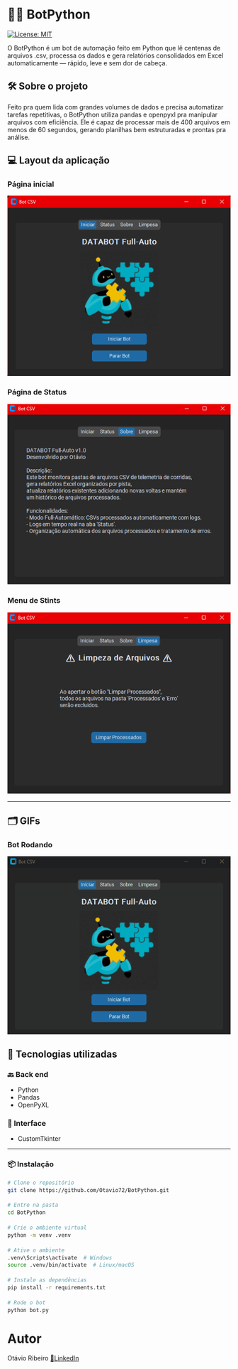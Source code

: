 # 🤖📒 BotPython

[![License: MIT](https://img.shields.io/badge/License-MIT-green.svg)](https://github.com/Otavio72/BotPython/blob/main/LICENSE)

O BotPython é um bot de automação feito em Python que lê centenas de arquivos .csv, processa os dados e gera relatórios consolidados em Excel automaticamente — rápido, leve e sem dor de cabeça.

## 🛠️ Sobre o projeto

Feito pra quem lida com grandes volumes de dados e precisa automatizar tarefas repetitivas, o BotPython utiliza pandas e openpyxl pra manipular arquivos com eficiência.
Ele é capaz de processar mais de 400 arquivos em menos de 60 segundos, gerando planilhas bem estruturadas e prontas pra análise.

## 💻 Layout da aplicação

### Página inicial
![Página Inicial](assets/1.png)

### Página de Status
![Página de Status](assets/2.png)

### Menu de Stints
![Menu de Stints](assets/3.png)

---

## 🗂️ GIFs
### Bot Rodando
![Bot Rodando](assets/BotGIF.gif)

## 🚀 Tecnologias utilizadas

### 🔙 Back end
- Python
- Pandas
- OpenPyXL

### 🎨 Interface
- CustomTkinter
---

### 📦 Instalação

```bash
# Clone o repositório
git clone https://github.com/Otavio72/BotPython.git

# Entre na pasta
cd BotPython

# Crie o ambiente virtual
python -m venv .venv

# Ative o ambiente
.venv\Scripts\activate  # Windows
source .venv/bin/activate  # Linux/macOS

# Instale as dependências
pip install -r requirements.txt

# Rode o bot
python bot.py

```

# Autor
Otávio Ribeiro
[🔗LinkedIn](https://www.linkedin.com/in/otavio-ribeiro-57a359197)
